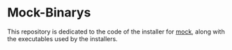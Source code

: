 # Mock-Binarys
This repository is dedicated to the code of the installer for [mock](https://github.com/ethan-davies/mock), along with the executables used by the installers.